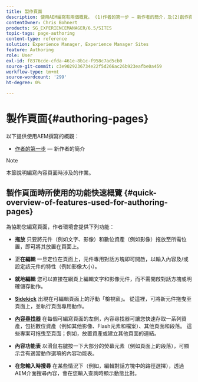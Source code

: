 ```yaml
---
title: 製作頁面
description: 使用AEM編寫有兩個概覽。 (1)作者的第一步 — 新作者的簡介，及(2)創作頁面的快速指南 — 主要動作的快速指南（高層級）。
contentOwner: Chris Bohnert
products: SG_EXPERIENCEMANAGER/6.5/SITES
topic-tags: page-authoring
content-type: reference
solution: Experience Manager, Experience Manager Sites
feature: Authoring
role: User
exl-id: f8376cde-cfda-461e-8b1c-f958c7ad5cb0
source-git-commit: c3e9029236734e22f5d266ac26b923eafbe0a459
workflow-type: tm+mt
source-wordcount: '299'
ht-degree: 0%

---
```


# 製作頁面{#authoring-pages}

以下提供使用AEM撰寫的概觀：

* [作者的第一步](/help/sites-classic-ui-authoring/classic-page-author-first-steps.md) — 新作者的簡介

>[!NOTE]
>
>本節說明編寫內容頁面時涉及的作業。<!-- There are many additional features closely related to page authoring, these are covered under [Site and Page Features](/sites-classic-ui-authoring/classic-feature.md). -->

## 製作頁面時所使用的功能快速概覽 {#quick-overview-of-features-used-for-authoring-pages}

為協助您編寫頁面，作者環境會提供下列功能：

* **拖放**
只要將元件（例如文字、影像）和數位資產（例如影像）拖放至所需位置，即可將其放置在頁面上。

* **正在編輯**
一旦定位在頁面上，元件專用對話方塊即可開啟，以輸入內容及/或設定該元件的特性（例如影像大小）。

* **就地編輯**
您可以直接在網頁上編輯文字和影像元件，而不需開啟對話方塊或明確儲存動作。

* **[Sidekick](/help/sites-classic-ui-authoring/classic-page-author-env-tools.md#sidekickclassicui)**
出現在可編輯頁面上的浮動「檢視窗」。 從這裡，可將新元件拖曳至頁面上，並執行頁面專用動作。

* **[內容尋找器](/help/sites-classic-ui-authoring/classic-page-author-env-tools.md#thecontentfinderclassicui)**
在每個可編寫頁面的左側，內容尋找器可讓您快速存取一系列資產，包括數位資產（例如其他影像、Flash元素和檔案）、其他頁面和段落。 這些專案可拖曳至頁面；例如，放置資產或建立其他頁面的連結。

* **內容功能表**
以滑鼠右鍵按一下大部分的熒幕元素（例如頁面上的段落），可顯示含有適當動作選項的內容功能表。

* **在您輸入時搜尋**
在某些情況下（例如，編輯對話方塊中的路徑選擇），透過AEM介面搜尋內容，會在您輸入查詢時顯示動態比對。

